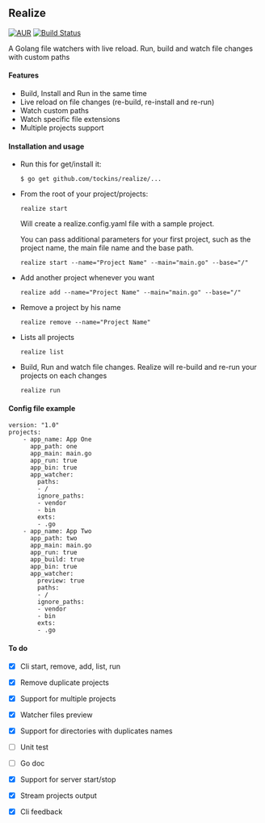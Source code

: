 ## Realize

[![AUR](https://img.shields.io/aur/license/yaourt.svg?maxAge=2592000?style=flat-square)](https://raw.githubusercontent.com/tockins/realize/v1/LICENSE)
[![Build Status](http://img.shields.io/travis/labstack/echo.svg?style=flat-square)](https://travis-ci.org/tockins/realize)

A Golang file watchers with live reload. Run, build and watch file changes with custom paths

#### Features

- Build, Install and Run in the same time
- Live reload on file changes (re-build, re-install and re-run)
- Watch custom paths
- Watch specific file extensions
- Multiple projects support

#### Installation and usage

- Run this for get/install it:

    ```
    $ go get github.com/tockins/realize/...
    ```
- From the root of your project/projects:

    ```
    realize start 
    ```
    Will create a realize.config.yaml file with a sample project.
    
    You can pass additional parameters for your first project, such as the project name, the main file name and the base path. 
    
    ```
    realize start --name="Project Name" --main="main.go" --base="/"
    ```
- Add another project whenever you want    

    ```
    realize add --name="Project Name" --main="main.go" --base="/"
    ```
- Remove a project by his name

    ```
    realize remove --name="Project Name"
    ```
- Lists all projects

    ```
    realize list
    ```
- Build, Run and watch file changes. Realize will re-build and re-run your projects on each changes

    ```
    realize run 
    ```

#### Config file example

    version: "1.0"
    projects:
        - app_name: App One
          app_path: one
          app_main: main.go
          app_run: true
          app_bin: true
          app_watcher:
            paths:
            - /
            ignore_paths:
            - vendor
            - bin
            exts:
            - .go
        - app_name: App Two
          app_path: two
          app_main: main.go
          app_run: true
          app_build: true
          app_bin: true
          app_watcher:
            preview: true
            paths:
            - /
            ignore_paths:
            - vendor
            - bin
            exts:
            - .go

#### To do
- [x] Cli start, remove, add, list, run
- [x] Remove duplicate projects
- [x] Support for multiple projects
- [x] Watcher files preview
- [x] Support for directories with duplicates names
- [ ] Unit test
- [ ] Go doc
- [x] Support for server start/stop 
- [x] Stream projects output
- [x] Cli feedback


